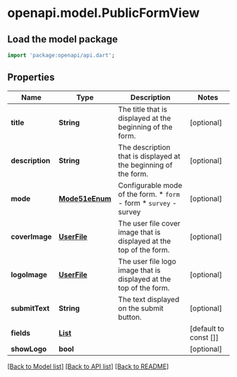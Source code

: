 # openapi.model.PublicFormView

## Load the model package
```dart
import 'package:openapi/api.dart';
```

## Properties
Name | Type | Description | Notes
------------ | ------------- | ------------- | -------------
**title** | **String** | The title that is displayed at the beginning of the form. | [optional] 
**description** | **String** | The description that is displayed at the beginning of the form. | [optional] 
**mode** | [**Mode51eEnum**](Mode51eEnum.md) | Configurable mode of the form.  * `form` - form * `survey` - survey | [optional] 
**coverImage** | [**UserFile**](UserFile.md) | The user file cover image that is displayed at the top of the form. | [optional] 
**logoImage** | [**UserFile**](UserFile.md) | The user file logo image that is displayed at the top of the form. | [optional] 
**submitText** | **String** | The text displayed on the submit button. | [optional] 
**fields** | [**List<PublicFormViewFieldOptions>**](PublicFormViewFieldOptions.md) |  | [default to const []]
**showLogo** | **bool** |  | [optional] 

[[Back to Model list]](../README.md#documentation-for-models) [[Back to API list]](../README.md#documentation-for-api-endpoints) [[Back to README]](../README.md)


